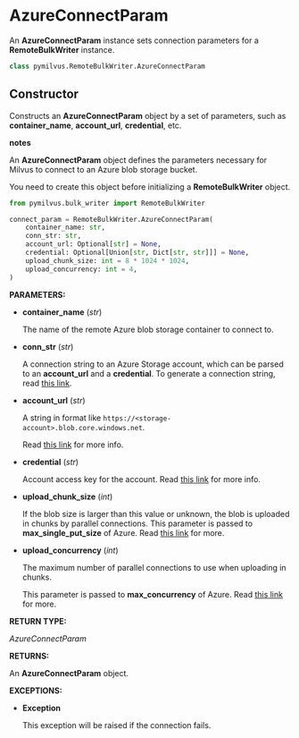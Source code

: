 # AzureConnectParam

An **AzureConnectParam** instance sets connection parameters for a **RemoteBulkWriter** instance.

```python
class pymilvus.RemoteBulkWriter.AzureConnectParam
```

## Constructor

Constructs an **AzureConnectParam** object by a set of parameters, such as **container_name**, **account_url**, **credential**, etc.

<div class="admonition note">

<p><b>notes</b></p>

<p>An <strong>AzureConnectParam</strong> object defines the parameters necessary for Milvus to connect to an Azure blob storage bucket.</p>
<p>You need to create this object before initializing a <strong>RemoteBulkWriter</strong> object.</p>

</div>

```python
from pymilvus.bulk_writer import RemoteBulkWriter

connect_param = RemoteBulkWriter.AzureConnectParam(
    container_name: str,
    conn_str: str,
    account_url: Optional[str] = None,
    credential: Optional[Union[str, Dict[str, str]]] = None,
    upload_chunk_size: int = 8 * 1024 * 1024,
    upload_concurrency: int = 4,
)
```

**PARAMETERS:**

- **container_name** (*str*)

    The name of the remote Azure blob storage container to connect to.

- **conn_str** (*str*)

    A connection string to an Azure Storage account, which can be parsed to an **account_url** and a **credential**. To generate a connection string, read [this link](https://learn.microsoft.com/en-us/azure/storage/common/storage-configure-connection-string).

- **account_url** (*str*)

    A string in format like `https://<storage-account>.blob.core.windows.net`.

    Read [this link](https://learn.microsoft.com/en-us/azure/storage/common/storage-account-overview) for more info.

- **credential** (*str*)

    Account access key for the account. Read [this link](https://learn.microsoft.com/en-us/azure/storage/common/storage-account-keys-manage?tabs=azure-portal#view-account-access-keys) for more info.

- **upload_chunk_size** (*int*)

    If the blob size is larger than this value or unknown, the blob is uploaded in chunks by parallel connections. This parameter is passed to **max_single_put_size** of Azure. Read [this link](https://learn.microsoft.com/en-us/azure/storage/blobs/storage-blob-upload-python#specify-data-transfer-options-for-upload) for more.

- **upload_concurrency** (*int*)

    The maximum number of parallel connections to use when uploading in chunks. 

    This parameter is passed to **max_concurrency** of Azure. Read [this link](https://learn.microsoft.com/en-us/azure/storage/blobs/storage-blob-upload-python#specify-data-transfer-options-for-upload) for more.

**RETURN TYPE:**

*AzureConnectParam*

**RETURNS:**

An **AzureConnectParam** object.

**EXCEPTIONS:**

- **Exception**

    This exception will be raised if the connection fails.

